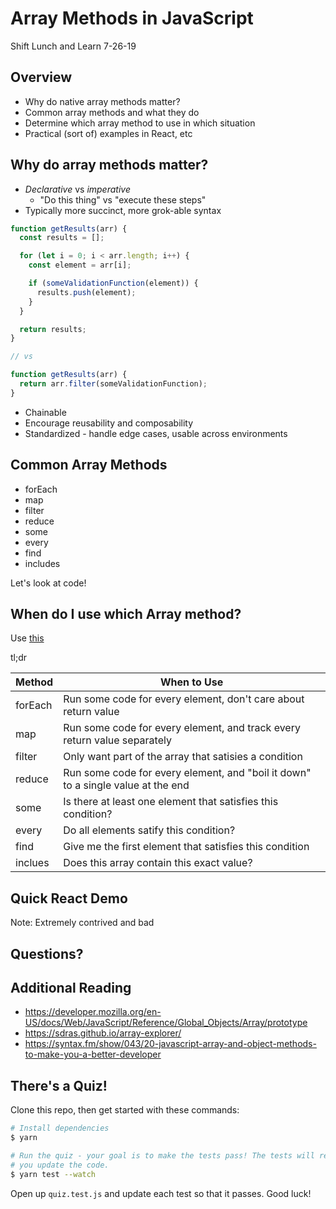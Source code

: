 # Array Methods in JavaScript

Shift Lunch and Learn 7-26-19

## Overview

- Why do native array methods matter?
- Common array methods and what they do
- Determine which array method to use in which situation
- Practical (sort of) examples in React, etc

## Why do array methods matter?

- _Declarative_ vs _imperative_
  - "Do this thing" vs "execute these steps"
- Typically more succinct, more grok-able syntax

```js
function getResults(arr) {
  const results = [];

  for (let i = 0; i < arr.length; i++) {
    const element = arr[i];

    if (someValidationFunction(element)) {
      results.push(element);
    }
  }

  return results;
}

// vs

function getResults(arr) {
  return arr.filter(someValidationFunction);
}
```

- Chainable
- Encourage reusability and composability
- Standardized - handle edge cases, usable across environments

## Common Array Methods

- forEach
- map
- filter
- reduce
- some
- every
- find
- includes

Let's look at code!

## When do I use which Array method?

Use [this](https://sdras.github.io/array-explorer/)

tl;dr

| Method  | When to Use                                                                      |
| ------- | -------------------------------------------------------------------------------- |
| forEach | Run some code for every element, don't care about return value                   |
| map     | Run some code for every element, and track every return value separately         |
| filter  | Only want part of the array that satisies a condition                            |
| reduce  | Run some code for every element, and "boil it down" to a single value at the end |
| some    | Is there at least one element that satisfies this condition?                     |
| every   | Do all elements satify this condition?                                           |
| find    | Give me the first element that satisfies this condition                          |
| inclues | Does this array contain this exact value?                                        |

## Quick React Demo

Note: Extremely contrived and bad

## Questions?

## Additional Reading

- https://developer.mozilla.org/en-US/docs/Web/JavaScript/Reference/Global_Objects/Array/prototype
- https://sdras.github.io/array-explorer/
- https://syntax.fm/show/043/20-javascript-array-and-object-methods-to-make-you-a-better-developer

## There's a Quiz!

Clone this repo, then get started with these commands:

```sh
# Install dependencies
$ yarn

# Run the quiz - your goal is to make the tests pass! The tests will re-run as
# you update the code.
$ yarn test --watch
```

Open up `quiz.test.js` and update each test so that it passes. Good luck!
